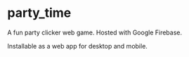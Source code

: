 # party_time
A fun party clicker web game. Hosted with Google Firebase.

Installable as a web app for desktop and mobile.
